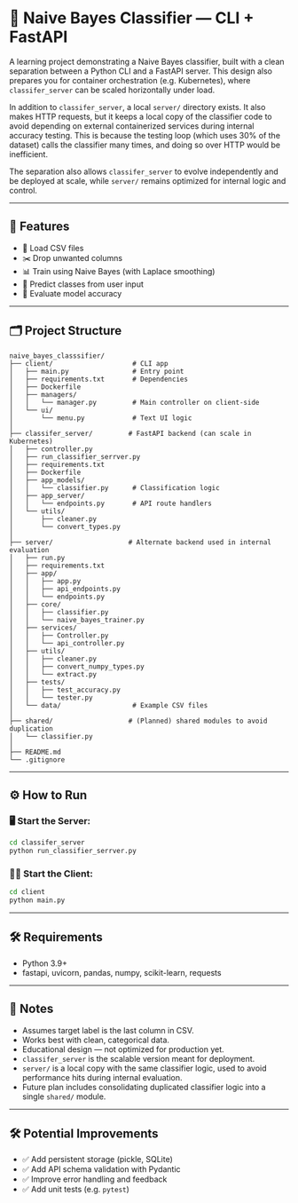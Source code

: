 # 🧠 Naive Bayes Classifier — CLI + FastAPI

A learning project demonstrating a Naive Bayes classifier, built with a clean separation between a Python CLI and a FastAPI server.
This design also prepares you for container orchestration (e.g. Kubernetes), where `classifer_server` can be scaled horizontally under load.

In addition to `classifer_server`, a local `server/` directory exists. It also makes HTTP requests, but it keeps a local copy of the classifier code to avoid depending on external containerized services during internal accuracy testing. This is because the testing loop (which uses 30% of the dataset) calls the classifier many times, and doing so over HTTP would be inefficient.

The separation also allows `classifer_server` to evolve independently and be deployed at scale, while `server/` remains optimized for internal logic and control.

---

## 🚀 Features
- 📂 Load CSV files
- ✂️ Drop unwanted columns
- 📊 Train using Naive Bayes (with Laplace smoothing)
- 🧮 Predict classes from user input
- 🎯 Evaluate model accuracy

---

## 🗂️ Project Structure

```
naive_bayes_classsifier/
├── client/                    # CLI app
│   ├── main.py                # Entry point
│   ├── requirements.txt       # Dependencies
│   ├── Dockerfile
│   ├── managers/
│   │   └── manager.py         # Main controller on client-side
│   └── ui/
│       └── menu.py            # Text UI logic
│
├── classifer_server/         # FastAPI backend (can scale in Kubernetes)
│   ├── controller.py
│   ├── run_classifier_serrver.py
│   ├── requirements.txt
│   ├── Dockerfile
│   ├── app_models/
│   │   └── classifier.py      # Classification logic
│   ├── app_server/
│   │   └── endpoints.py       # API route handlers
│   └── utils/
│       ├── cleaner.py
│       └── convert_types.py
│
├── server/                   # Alternate backend used in internal evaluation
│   ├── run.py
│   ├── requirements.txt
│   ├── app/
│   │   ├── app.py
│   │   ├── api_endpoints.py
│   │   └── endpoints.py
│   ├── core/
│   │   ├── classifier.py
│   │   └── naive_bayes_trainer.py
│   ├── services/
│   │   ├── Controller.py
│   │   └── api_controller.py
│   ├── utils/
│   │   ├── cleaner.py
│   │   ├── convert_numpy_types.py
│   │   └── extract.py
│   ├── tests/
│   │   ├── test_accuracy.py
│   │   └── tester.py
│   └── data/                  # Example CSV files
│
├── shared/                   # (Planned) shared modules to avoid duplication
│   └── classifier.py
│
├── README.md
└── .gitignore
```

---

## ⚙️ How to Run

### 🖥️ Start the Server:
```bash
cd classifer_server
python run_classifier_serrver.py
```

### 🧑‍💻 Start the Client:
```bash
cd client
python main.py
```

---

## 🛠 Requirements
- Python 3.9+
- fastapi, uvicorn, pandas, numpy, scikit-learn, requests

---

## 🧠 Notes
- Assumes target label is the last column in CSV.
- Works best with clean, categorical data.
- Educational design — not optimized for production yet.
- `classifer_server` is the scalable version meant for deployment.
- `server/` is a local copy with the same classifier logic, used to avoid performance hits during internal evaluation.
- Future plan includes consolidating duplicated classifier logic into a single `shared/` module.

---

## 🛠️ Potential Improvements
- ✅ Add persistent storage (pickle, SQLite)
- ✅ Add API schema validation with Pydantic
- ✅ Improve error handling and feedback
- ✅ Add unit tests (e.g. `pytest`)
